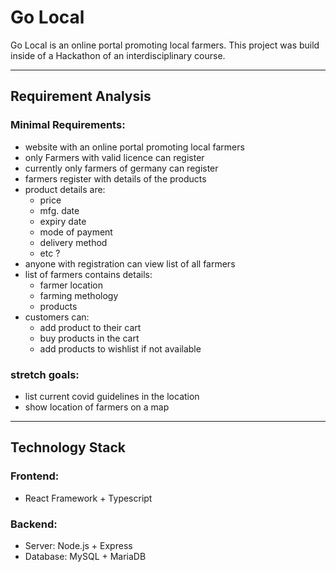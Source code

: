 # Go Local

Go Local is an online portal promoting local farmers.
This project was build inside of a Hackathon of an interdisciplinary course.

___

## Requirement Analysis

### Minimal Requirements:
- website with an online portal promoting local farmers
- only Farmers with valid licence can register
- currently only farmers of germany can register
- farmers register with details of the products
- product details are:
    - price
    - mfg. date
    - expiry date
    - mode of payment
    - delivery method
    - etc ?
- anyone with registration can view list of all farmers
- list of farmers contains details:
    - farmer location
    - farming methology
    - products
- customers can:
    - add product to their cart
    - buy products in the cart
    - add products to wishlist if not available

### stretch goals:
- list current covid guidelines in the location
- show location of farmers on a map

___

## Technology Stack

### Frontend:
- React Framework + Typescript

### Backend:
- Server: Node.js + Express
- Database: MySQL + MariaDB